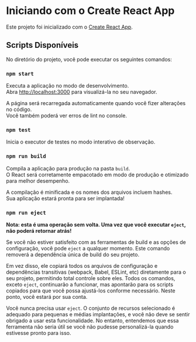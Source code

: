 # Iniciando com o Create React App

Este projeto foi inicializado com o [Create React App](https://github.com/facebook/create-react-app).

## Scripts Disponíveis

No diretório do projeto, você pode executar os seguintes comandos:

### `npm start`

Executa a aplicação no modo de desenvolvimento.  
Abra [http://localhost:3000](http://localhost:3000) para visualizá-la no seu navegador.

A página será recarregada automaticamente quando você fizer alterações no código.  
Você também poderá ver erros de lint no console.

### `npm test`

Inicia o executor de testes no modo interativo de observação.  

### `npm run build`

Compila a aplicação para produção na pasta `build`.  
O React será corretamente empacotado em modo de produção e otimizado para melhor desempenho.

A compilação é minificada e os nomes dos arquivos incluem hashes.  
Sua aplicação estará pronta para ser implantada!

### `npm run eject`

**Nota: esta é uma operação sem volta. Uma vez que você executar `eject`, não poderá retornar atrás!**

Se você não estiver satisfeito com as ferramentas de build e as opções de configuração, você pode `eject` a qualquer momento. Este comando removerá a dependência única de build do seu projeto.

Em vez disso, ele copiará todos os arquivos de configuração e dependências transitivas (webpack, Babel, ESLint, etc) diretamente para o seu projeto, permitindo total controle sobre eles. Todos os comandos, exceto `eject`, continuarão a funcionar, mas apontarão para os scripts copiados para que você possa ajustá-los conforme necessário. Neste ponto, você estará por sua conta.

Você nunca precisa usar `eject`. O conjunto de recursos selecionado é adequado para pequenas e médias implantações, e você não deve se sentir obrigado a usar esta funcionalidade. No entanto, entendemos que essa ferramenta não seria útil se você não pudesse personalizá-la quando estivesse pronto para isso.
